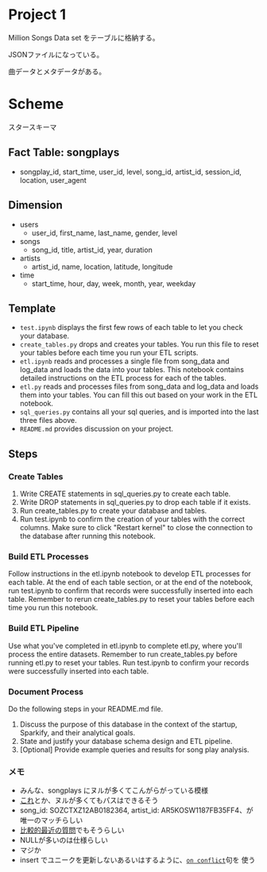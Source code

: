 # Project 1

Million Songs Data set をテーブルに格納する。

JSONファイルになっている。

曲データとメタデータがある。

# Scheme

スタースキーマ

## Fact Table: songplays
- songplay_id, start_time, user_id, level, song_id, artist_id, session_id, location, user_agent

## Dimension
- users
    - user_id, first_name, last_name, gender, level
- songs
    - song_id, title, artist_id, year, duration
- artists
    - artist_id, name, location, latitude, longitude
- time
    - start_time, hour, day, week, month, year, weekday

## Template

- `test.ipynb` displays the first few rows of each table to let you check your database.
- `create_tables.py` drops and creates your tables. You run this file to reset your tables before each time you run your ETL scripts.
- `etl.ipynb` reads and processes a single file from song_data and log_data and loads the data into your tables. This notebook contains detailed instructions on the ETL process for each of the tables.
- `etl.py` reads and processes files from song_data and log_data and loads them into your tables. You can fill this out based on your work in the ETL notebook.
- `sql_queries.py` contains all your sql queries, and is imported into the last three files above.
- `README.md` provides discussion on your project.

## Steps

### Create Tables

1. Write CREATE statements in sql_queries.py to create each table.
2. Write DROP statements in sql_queries.py to drop each table if it exists.
3. Run create_tables.py to create your database and tables.
4. Run test.ipynb to confirm the creation of your tables with the correct columns. Make sure to click "Restart kernel" to close the connection to the database after running this notebook.

### Build ETL Processes

Follow instructions in the etl.ipynb notebook to develop ETL processes for each table. At the end of each table section, or at the end of the notebook, run test.ipynb to confirm that records were successfully inserted into each table. Remember to rerun create_tables.py to reset your tables before each time you run this notebook.

### Build ETL Pipeline

Use what you've completed in etl.ipynb to complete etl.py, where you'll process the entire datasets. Remember to run create_tables.py before running etl.py to reset your tables. Run test.ipynb to confirm your records were successfully inserted into each table.

### Document Process

Do the following steps in your README.md file.

1. Discuss the purpose of this database in the context of the startup, Sparkify, and their analytical goals.
1. State and justify your database schema design and ETL pipeline.
1. [Optional] Provide example queries and results for song play analysis.

### メモ

- みんな、songplays にヌルが多くてこんがらがっている模様
- [これ](https://knowledge.udacity.com/questions/48698)とか、ヌルが多くてもパスはできるそう
- song_id: SOZCTXZ12AB0182364, artist_id: AR5KOSW1187FB35FF4、が唯一のマッチらしい
- [比較的最近の質問](https://knowledge.udacity.com/questions/70552)でもそうらしい
- NULLが多いのは仕様らしい
- マジか
- insert でユニークを更新しないあるいはするように、[`on conflict`](https://www.postgresqltutorial.com/postgresql-upsert/)句を
使う

